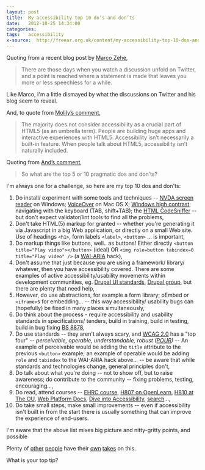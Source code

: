```yaml
---
layout: post
title:  My accessibility top 10 do’s and don’ts
date:   2012-10-25 14:34:00
categories:
tags:   accessibility
x-source:  http://freear.org.uk/content/my-accessibility-top-10-dos-and-donts
---
```




Quoting from a recent blog post by [Marco Zehe][marco],

> There are those days when you watch a discussion unfold on Twitter, and a point is
> reached where a statement is made that leaves you more or less speechless for a while.

Like Marco, I'm a little dismayed by what the discussions on Twitter and his blog seem to reveal.

And, to quote from [Molily’s comment][molily],

> The majority does not consider accessibility as a crucial part of HTML5 (as an umbrella term).
> People are building huge apps and interactive experiences with HTML5.
> Accessibility isn’t necessarily a built-in feature.
> When people talk about HTML5, accessibility isn’t naturally included.

Quoting from [And’s comment][ands],

> So what are the top 5 or 10 pragmatic dos and don’ts?

I'm always one for a challenge, so here are my top 10 dos and don'ts:


1. Do install/ experiment with some tools and techniques -- [NVDA screen reader][nvda] on Windows;
  [VoiceOver][] on Mac OS X; [Windows high contrast][win]; navigating with the keyboard (TAB, shift+TAB);
  the [HTML CodeSniffer][cs] -- but don't expect validator/lint tools to find all the problems,
2. Don't take HTML(5) markup for granted -- whether you're generating it via Javascript in a big Web application, or directly on a small Web site.
  Use of headings `<h1>`, form labels `<label>`, `<button>` … is important,
3. Do markup things like buttons, well.. as buttons!
  Either directly `<button title="Play video"></button>` (ideal)
  OR `<img role=button tabindex=0 title="Play video" />` (a [WAI-ARIA][] hack),
4. Don't assume that just because you are using a framework/ library/ whatever, then you have accessibility covered. There are some examples of active accessibility/usability movements within development communities, eg. [Drupal UI standards][drupal], [Drupal group][], but there are plenty that need help,
5. However, do use abstractions, for example a form library; oEmbed or `<iframe>`s for embedding… --
  this way accessibility/ usability bugs can (hopefully) be fixed in many places simultaneously,
6. Do think about the process - require accessibility and usability standards in specifications/ tenders, build in training, build in testing, build in bug fixing [BS 8878][],
7. Do use standards -- they aren't always scary, and [WCAG 2.0][] has a "top four" --
  _perceivable, operable, understandable, robust ([POUR][])_ --
  An example of perceivable would be adding the `title` attribute to the previous `<button>` example;
  an example of operable would be adding `role` and `tabindex` to the WAI-ARIA hack above… --
  be aware that while standards and technologies change, general principles don't,
8. Do talk about what you're doing -- not to show off, but to raise awareness;
  do contribute to the community -- fixing problems, testing, encouraging…,
9. Do read, attend courses -- [EHRC course][ehrc], [H807 on OpenLearn][H807],
  [H810 at The OU][H810], [Web Platform Docs][web], [Dive into Accessibility][dive], [search][]…,
10. Do take small steps, make small improvements -- even if accessibility isn't built in from the start there is usually something that can improve the experience of end-users.


I'm aware that the above list mixes big picture and nitty-gritty points, and possible

Plenty of [other][] [people][] have their [own][] [takes][] on this.

What is your top tip?




[marco]: http://www.marcozehe.de/2012/10/22/accessibility-what-is-it-good-for/
    "Accessibility – what is it good for? by Marco Zehe 2012-10-22"
[molily]: http://www.marcozehe.de/2012/10/22/accessibility-what-is-it-good-for/#comment-368792
    "Comment on Zehe post, by Mathias/Molily (Molily.de) 2012-10-22"
[ands-was]: http://www.marcozehe.de/2012/10/22/accessibility-what-is-it-good-for/#comment-368806
[ands]: https://www.marcozehe.de/2012/10/22/accessibility-what-is-it-good-for/#comment-1389
    "Comment # 15 – 'And' says: 10/22/2012 at 22:15"


[wai-aria]: http://w3.org/TR/wai-aria/
    "Accessible Rich Internet Applications (WAI-ARIA) 1.0 / W3C Recommendation 20 March 2014"
[WCAG 2.0]: http://www.w3.org/TR/WCAG20/
    "Web Content Accessibility Guidelines (WCAG) 2.0 / W3C Recommendation 11 December 2008"
[POUR]: http://w3.org/TR/WCAG20/#contents "&#039;POUR&#039; in contents of WCAG 2.0"


[NVDA]: http://nvda-project.org/ "NVDA is a free/open source screen reader for Windows"
[voiceover]: http://www.apple.com/accessibility/voiceover/
    "VoiceOver is a screen reader built into Mac OS X and recent iOS"
[win]: http://windows.microsoft.com/en-US/windows7/Turn-on-High-Contrast "Windows high contrast"
[cs]: http://squizlabs.github.com/HTML_CodeSniffer/ "HTML CodeSniffer"
[drupal]: http://drupal.org/ui-standards "Drupal UI standards"
[Drupal group]: http://groups.drupal.org/usability "Drupal group"
[BS 8878]: http://www.access8878.co.uk/ "BS 8878 Web Accessibility Code of Practice"


[ehrc]: http://www.equalityhumanrights.com/news/2012/june/first-digital-accessibility-course-announced/
    "Web Essentials” course - &#039;The Equality and Human Rights Commission has partnered with AbilityNet and BCS…&#039;, 2012-06-29"
[H807]: http://openlearn.open.ac.uk/H807_1
    "Accessibility of eLearning, H807_1 free module on OpenLearn"
[H810]: http://www3.open.ac.uk/study/postgraduate/course/h810.htm "supporting disabled students, H810 at The Open University"
[web]: http://docs.webplatform.org/wiki/Main_Page
    "Your Web, documented. An open community supported by the W3C, Facebook, Mozilla, Google, Opera, Microsoft…"
[dive]: http://diveintoaccessibility.info/ "30 days to a more accessible web site, by Mark Pilgrim 2002"
[search]: http://google.com/search?q=accessibility+course "Accessibility courses -- Google search"


[other]: http://www.sean.co.uk/a/webdesign/17_accessibility_tips.shtm
    "17 steps to a more accessible website, by Sean McManus 2004-10 -- &#039;People with disabilities have an annual spending power of £50 billion according to the Disability Rights Commission (DRC)…&#039;"
[people]: http://www.conferences.uiuc.edu/FSI/PresenterMaterials2011/Offenstein_WebAccessibility.pdf
    "Offenstein, Web Accessibility, 2011 conference paper, UIUC.edu [PDF]"
[own]: http://google.com/search?q=accessibility+dos+and+don&#039;ts "Dos and don&#039;ts -- 1.27 million results on Google"
[takes]: http://google.com/search?q=%22more+accessible%22+web "&#039;More accessible&#039; web -- 10 million results on Google"


[End]: end
